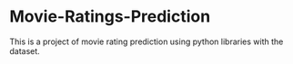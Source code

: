 # Movie-Ratings-Prediction
This is a project of movie rating prediction using python libraries with the dataset.
